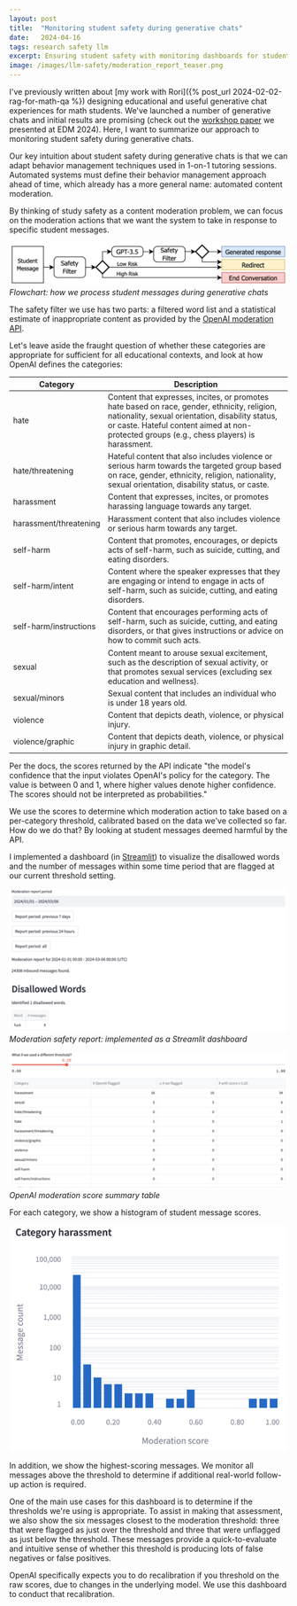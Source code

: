 ```yaml
---
layout: post
title:  "Monitoring student safety during generative chats"
date:   2024-04-16
tags: research safety llm
excerpt: Ensuring student safety with monitoring dashboards for students' LLM chats.
image: /images/llm-safety/moderation_report_teaser.png
---
```


I've previously written about [my work with Rori]({% post_url 2024-02-02-rag-for-math-qa %}) designing educational and useful generative chat experiences for math students. We've launched a number of generative chats and initial results are promising (check out the [workshop paper](https://arxiv.org/abs/2407.04915) we presented at EDM 2024). Here, I want to summarize our approach to monitoring student safety during generative chats.

Our key intuition about student safety during generative chats is that we can adapt behavior management techniques used in 1-on-1 tutoring sessions. Automated systems must define their behavior management approach ahead of time, which already has a more general name: automated content moderation.

By thinking of study safety as a content moderation problem, we can focus on the moderation actions that we want the system to take in response to specific student messages.

![](/images/llm-safety/moderation_flow_diagram.png)
*Flowchart: how we process student messages during generative chats*

The safety filter we use has two parts: a filtered word list and a statistical estimate of inappropriate content as provided by the [OpenAI moderation API](https://platform.openai.com/docs/guides/moderation).

Let's leave aside the fraught question of whether these categories are appropriate for sufficient for all educational contexts, and look at how OpenAI defines the categories:

| Category               | Description                                                                                                                     |
|------------------------|---------------------------------------------------------------------------------------------------------------------------------|
| hate                   | Content that expresses, incites, or promotes hate based on race, gender, ethnicity, religion, nationality, sexual orientation, disability status, or caste. Hateful content aimed at non-protected groups (e.g., chess players) is harassment.                    |
| hate/threatening       | Hateful content that also includes violence or serious harm towards the targeted group based on race, gender, ethnicity, religion, nationality, sexual orientation, disability status, or caste.                                                                   |
| harassment             | Content that expresses, incites, or promotes harassing language towards any target.                                             |
| harassment/threatening | Harassment content that also includes violence or serious harm towards any target.                                               |
| self-harm              | Content that promotes, encourages, or depicts acts of self-harm, such as suicide, cutting, and eating disorders.                 |
| self-harm/intent       | Content where the speaker expresses that they are engaging or intend to engage in acts of self-harm, such as suicide, cutting, and eating disorders.                                                                                                           |
| self-harm/instructions | Content that encourages performing acts of self-harm, such as suicide, cutting, and eating disorders, or that gives instructions or advice on how to commit such acts.                                                                                           |
| sexual                 | Content meant to arouse sexual excitement, such as the description of sexual activity, or that promotes sexual services (excluding sex education and wellness).                                                                                                    |
| sexual/minors          | Sexual content that includes an individual who is under 18 years old.                                                           |
| violence               | Content that depicts death, violence, or physical injury.                                                                       |
| violence/graphic       | Content that depicts death, violence, or physical injury in graphic detail.                                                     |

Per the docs, the scores returned by the API indicate "the model's confidence that the input violates OpenAI's policy for the category. The value is between 0 and 1, where higher values denote higher confidence. The scores should not be interpreted as probabilities."

We use the scores to determine which moderation action to take based on a per-category threshold, calibrated based on the data we've collected so far. How do we do that? By looking at student messages deemed harmful by the API.

I implemented a dashboard (in [Streamlit](https://streamlit.io/)) to visualize the disallowed words and the number of messages within some time period that are flagged at our current threshold setting.

![](/images/llm-safety/moderation_report_header.png)
*Moderation safety report: implemented as a Streamlit dashboard*


![](/images/llm-safety/moderation_report_openai_score_summary.png)
*OpenAI moderation score summary table*


For each category, we show a histogram of student message scores.

![](/images/llm-safety/moderation_report_harassment_histogram.png)

In addition, we show the highest-scoring messages. We monitor all messages above the threshold to determine if additional real-world follow-up action is required.

One of the main use cases for this dashboard is to determine if the thresholds we're using is appropriate.
To assist in making that assessment, we also show the six messages closest to the moderation threshold: three that were flagged as just over the threshold and three that were unflagged as just below the threshold.
These messages provide a quick-to-evaluate and intuitive sense of whether this threshold is producing lots of false negatives or false positives. 

OpenAI specifically expects you to do recalibration if you threshold on the raw scores, due to changes in the underlying model. We use this dashboard to conduct that recalibration.
